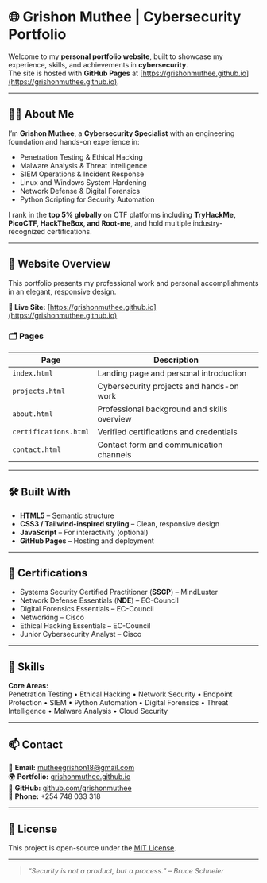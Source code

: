 # 🌐 Grishon Muthee | Cybersecurity Portfolio

Welcome to my **personal portfolio website**, built to showcase my experience, skills, and achievements in **cybersecurity**.  
The site is hosted with **GitHub Pages** at [https://grishonmuthee.github.io](https://grishonmuthee.github.io).

---

## 👨‍💻 About Me

I’m **Grishon Muthee**, a **Cybersecurity Specialist** with an engineering foundation and hands-on experience in:

- Penetration Testing & Ethical Hacking  
- Malware Analysis & Threat Intelligence  
- SIEM Operations & Incident Response  
- Linux and Windows System Hardening  
- Network Defense & Digital Forensics  
- Python Scripting for Security Automation  

I rank in the **top 5% globally** on CTF platforms including **TryHackMe, PicoCTF, HackTheBox, and Root-me**, and hold multiple industry-recognized certifications.

---

## 🚀 Website Overview

This portfolio presents my professional work and personal accomplishments in an elegant, responsive design.

**🔗 Live Site:** [https://grishonmuthee.github.io](https://grishonmuthee.github.io)

### 🗂 Pages
| Page | Description |
|------|--------------|
| `index.html` | Landing page and personal introduction |
| `projects.html` | Cybersecurity projects and hands-on work |
| `about.html` | Professional background and skills overview |
| `certifications.html` | Verified certifications and credentials |
| `contact.html` | Contact form and communication channels |

---

## 🛠️ Built With
- **HTML5** – Semantic structure  
- **CSS3 / Tailwind-inspired styling** – Clean, responsive design  
- **JavaScript** – For interactivity (optional)  
- **GitHub Pages** – Hosting and deployment  

---

## 🧾 Certifications
- Systems Security Certified Practitioner (**SSCP**) – MindLuster  
- Network Defense Essentials (**NDE**) – EC-Council  
- Digital Forensics Essentials – EC-Council  
- Networking – Cisco  
- Ethical Hacking Essentials – EC-Council  
- Junior Cybersecurity Analyst – Cisco  

---

## 🧠 Skills
**Core Areas:**  
Penetration Testing • Ethical Hacking • Network Security • Endpoint Protection • SIEM • Python Automation • Digital Forensics • Threat Intelligence • Malware Analysis • Cloud Security

---

## 📫 Contact
📧 **Email:** [mutheegrishon18@gmail.com](mailto:mutheegrishon18@gmail.com)  
🌍 **Portfolio:** [grishonmuthee.github.io](https://grishonmuthee.github.io)  
💼 **GitHub:** [github.com/grishonmuthee](https://github.com/grishonmuthee)  
📱 **Phone:** +254 748 033 318  

---

## 📜 License
This project is open-source under the [MIT License](LICENSE).

---

> *“Security is not a product, but a process.” – Bruce Schneier*
